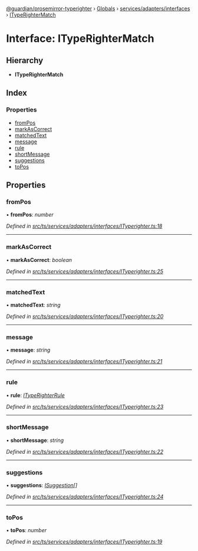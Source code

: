 [@guardian/prosemirror-typerighter](../README.md) › [Globals](../globals.md) › [services/adapters/interfaces](../modules/services_adapters_interfaces.md) › [ITypeRighterMatch](services_adapters_interfaces.ityperightermatch.md)

# Interface: ITypeRighterMatch

## Hierarchy

* **ITypeRighterMatch**

## Index

### Properties

* [fromPos](services_adapters_interfaces.ityperightermatch.md#frompos)
* [markAsCorrect](services_adapters_interfaces.ityperightermatch.md#markascorrect)
* [matchedText](services_adapters_interfaces.ityperightermatch.md#matchedtext)
* [message](services_adapters_interfaces.ityperightermatch.md#message)
* [rule](services_adapters_interfaces.ityperightermatch.md#rule)
* [shortMessage](services_adapters_interfaces.ityperightermatch.md#shortmessage)
* [suggestions](services_adapters_interfaces.ityperightermatch.md#suggestions)
* [toPos](services_adapters_interfaces.ityperightermatch.md#topos)

## Properties

###  fromPos

• **fromPos**: *number*

*Defined in [src/ts/services/adapters/interfaces/ITyperighter.ts:18](https://github.com/guardian/prosemirror-typerighter/blob/530a4bd/src/ts/services/adapters/interfaces/ITyperighter.ts#L18)*

___

###  markAsCorrect

• **markAsCorrect**: *boolean*

*Defined in [src/ts/services/adapters/interfaces/ITyperighter.ts:25](https://github.com/guardian/prosemirror-typerighter/blob/530a4bd/src/ts/services/adapters/interfaces/ITyperighter.ts#L25)*

___

###  matchedText

• **matchedText**: *string*

*Defined in [src/ts/services/adapters/interfaces/ITyperighter.ts:20](https://github.com/guardian/prosemirror-typerighter/blob/530a4bd/src/ts/services/adapters/interfaces/ITyperighter.ts#L20)*

___

###  message

• **message**: *string*

*Defined in [src/ts/services/adapters/interfaces/ITyperighter.ts:21](https://github.com/guardian/prosemirror-typerighter/blob/530a4bd/src/ts/services/adapters/interfaces/ITyperighter.ts#L21)*

___

###  rule

• **rule**: *[ITypeRighterRule](services_adapters_interfaces.ityperighterrule.md)*

*Defined in [src/ts/services/adapters/interfaces/ITyperighter.ts:23](https://github.com/guardian/prosemirror-typerighter/blob/530a4bd/src/ts/services/adapters/interfaces/ITyperighter.ts#L23)*

___

###  shortMessage

• **shortMessage**: *string*

*Defined in [src/ts/services/adapters/interfaces/ITyperighter.ts:22](https://github.com/guardian/prosemirror-typerighter/blob/530a4bd/src/ts/services/adapters/interfaces/ITyperighter.ts#L22)*

___

###  suggestions

• **suggestions**: *[ISuggestion](../modules/interfaces.md#isuggestion)[]*

*Defined in [src/ts/services/adapters/interfaces/ITyperighter.ts:24](https://github.com/guardian/prosemirror-typerighter/blob/530a4bd/src/ts/services/adapters/interfaces/ITyperighter.ts#L24)*

___

###  toPos

• **toPos**: *number*

*Defined in [src/ts/services/adapters/interfaces/ITyperighter.ts:19](https://github.com/guardian/prosemirror-typerighter/blob/530a4bd/src/ts/services/adapters/interfaces/ITyperighter.ts#L19)*
